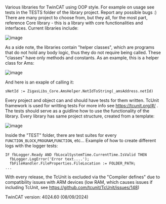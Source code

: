 Various libraries for TwinCAT using OOP style. For example on usage see tests in the TESTS folder of the library project. Report any possible bugs :) 
There are many project to choose from, but they all, for the most part, reference Core library - this is a library with core functionalities and interfaces.
Current libraries include:

![image](https://github.com/user-attachments/assets/240a38a1-b08b-4952-b3ad-711e162df883)


As a side note, the libraries contain "helper classes", which are programs that do not hold any body logic, thus they do not require being called. These "classes" have only methods and constants. As an example, this is a helper class for Ams:

![image](https://github.com/user-attachments/assets/75aac691-a353-4d93-a660-af2455a43738)

And here is an exaple of calling it:

```
sNetId := ZigasLibs_Core.AmsHelper.NetIdToString(_amsAddress.netId)
```

Every project and object can and should have tests for them written. TcUnit framework is used for writting tests For more info see https://tcunit.org/#/ . The tests should serve as a guidline how to use the functionality of the library. Every library has same project structure, created from a template:

![image](https://github.com/user-attachments/assets/f9c60dcf-0ec2-45c2-91bf-91beabd425dd)

Inside the "TEST" folder, there are test suites for  every ```FUNCTION_BLOCK```,```PROGRAM```,```FUNCTION```, etc... Example of how to create different logs with the logger tests:

```
IF fbLogger.Ready AND fbLocalSystemTime.CurrentTime.IsValid THEN
  fbLogger.LogError('Error text....');
  fbFileHandler.FileProperties.FileLocation := FOLDER_PATH;
...
```


With every release, the TcUnit is excluded via the "Compiler defines" due to compatibility issues with ARM devices (low RAM, which causes issues if including TcUnit, see https://github.com/tcunit/TcUnit/issues/148)

TwinCAT version: 4024.60 (08/09/2024)
